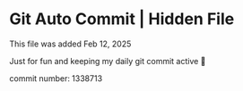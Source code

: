 # Git Auto Commit | Hidden File

This file was added Feb 12, 2025

Just for fun and keeping my daily git commit active 🤪

commit number: 1338713
